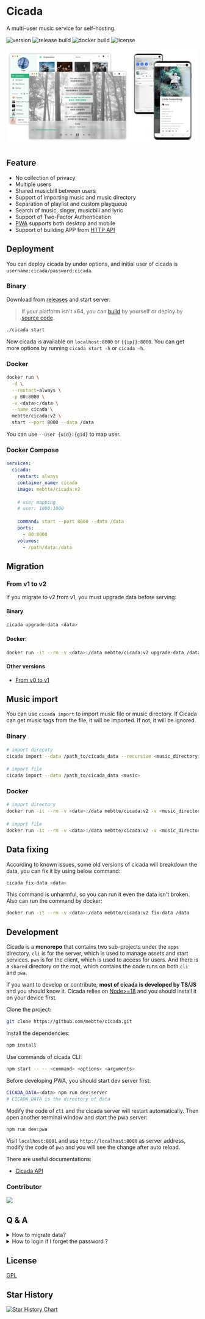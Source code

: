 # Cicada

A multi-user music service for self-hosting.

![version](https://img.shields.io/github/v/release/mebtte/cicada?style=for-the-badge)
![release build](https://img.shields.io/github/actions/workflow/status/mebtte/cicada/build_and_release.yaml?label=release%20build&style=for-the-badge)
![docker build](https://img.shields.io/github/actions/workflow/status/mebtte/cicada/docker_build_and_push.yaml?label=docker%20build&style=for-the-badge)
![license](https://img.shields.io/github/license/mebtte/cicada?style=for-the-badge)

![img](./docs/screenshot.png)

## Feature

- No collection of privacy
- Multiple users
- Shared musicbill between users
- Support of importing music and music directory
- Separation of playlist and custom playqueue
- Search of music, singer, musicbill and lyric
- Support of Two-Factor Authentication
- [PWA](https://developer.mozilla.org/docs/Web/Progressive_web_apps) supports both desktop and mobile
- Support of building APP from [HTTP API](https://www.postman.com/cicada-player/workspace/cicada-v2)

## Deployment

You can deploy cicada by under options, and initial user of cicada is `username:cicada/password:cicada`.

### Binary

Download from [releases](https://github.com/mebtte/cicada/releases) and start server:

> If your platform isn't x64, you can [build](./docs/build/index.md) by yourself or deploy by [source code](./docs/run_by_source_code/index.md).

```sh
./cicada start
```

Now cicada is available on `localhost:8000` or `{{ip}}:8000`. You can get more options by running `cicada start -h` or `cicada -h`.

### Docker

```sh
docker run \
  -d \
  --restart=always \
  -p 80:8000 \
  -v <data>:/data \
  --name cicada \
  mebtte/cicada:v2 \
  start --port 8000 --data /data
```

You can use `--user {uid}:{gid}` to map user.

### Docker Compose

```yml
services:
  cicada:
    restart: always
    container_name: cicada
    image: mebtte/cicada:v2

    # user mapping
    # user: 1000:1000

    command: start --port 8000 --data /data
    ports:
      - 80:8000
    volumes:
      - /path/data:/data
```

## Migration

### From v1 to v2

If you migrate to v2 from v1, you must upgrade data before serving:

#### Binary

```sh
cicada upgrade-data <data>
```

#### Docker:

```sh
docker run -it --rm -v <data>:/data mebtte/cicada:v2 upgrade-data /data
```

#### Other versions

- [From v0 to v1](https://github.com/mebtte/cicada/tree/v1#from-v0-to-v1)

## Music import

You can use `cicada import` to import music file or music directory. If Cicada can get music tags from the file, it will be imported. If not, it will be ignored.

### Binary

```sh
# import direcoty
cicada import --data /path_to/cicada_data --recursive <music_directory>

# import file
cicada import --data /path_to/cicada_data <music>
```

### Docker

```sh
# import directory
docker run -it --rm -v <data>:/data mebtte/cicada:v2 -v <music_directory>:/source import --data /path_to/cicada_data --recursive /source

# import file
docker run -it --rm -v <data>:/data mebtte/cicada:v2 -v <music_directory>:/source import --data /path_to/cicada_data --recursive /source/<music>
```

## Data fixing

According to known issues, some old versions of cicada will breakdown the data, you can fix it by using below command:

```sh
cicada fix-data <data>
```

This command is unharmful, so you can run it even the data isn't broken. Also can run the command by docker:

```sh
docker run -it --rm -v <data>:/data mebtte/cicada:v2 fix-data /data
```

## Development

Cicada is a **monorepo** that contains two sub-projects under the `apps` directory. `cli` is for the server, which is used to manage assets and start services. `pwa` is for the client, which is used to access for users. And there is a `shared` directory on the root, which contains the code runs on both `cli` and `pwa`.

If you want to develop or contribute, **most of cicada is developed by TS/JS** and you should know it. Cicada relies on [Node>=18](https://nodejs.org) and you should install it on your device first.

Clone the project:

```sh
git clone https://github.com/mebtte/cicada.git
```

Install the dependencies:

```sh
npm install
```

Use commands of cicada CLI:

```sh
npm start -- -- <command> <options> <arguments>
```

Before developing PWA, you should start dev server first:

```sh
CICADA_DATA=<data> npm run dev:server
# CICADA_DATA is the directory of data
```

Modify the code of `cli` and the cicada server will restart automatically. Then open another terminal window and start the pwa server:

```sh
npm run dev:pwa
```

Visit `localhost:8001` and use `http://localhost:8000` as server address, modify the code of `pwa` and you will see the change after auto reload.

There are useful documentations:

- [Cicada API](https://www.postman.com/cicada-player)

### Contributor

<a href="https://github.com/mebtte/cicada/graphs/contributors">
  <img src="https://contrib.rocks/image?repo=mebtte/cicada" />
</a>

## Q & A

<details>
  <summary>How to migrate data?</summary>

All of data is under `{{data}}` directory, copy or move it to new device.

</details>

<details>
  <summary>How to login if I forget the password ?</summary>

1. If you are a normal user, you should contact the admin and let him/her help you to change the password. Above operation will also disable 2FA for your account.
2. If you are an admin, you can let other admins help you to change the password or update the sqlite database using below SQL:

```sql
UPDATE user SET password = <md5<md5<password>>> WHERE username = <username>;
UPDATE user SET twoFASecret = NULL WHERE username = <username>;
```

</details>

## License

[GPL](./license)

## Star History

[![Star History Chart](https://api.star-history.com/svg?repos=mebtte/cicada&type=Date)](https://star-history.com/#mebtte/cicada&Date)
